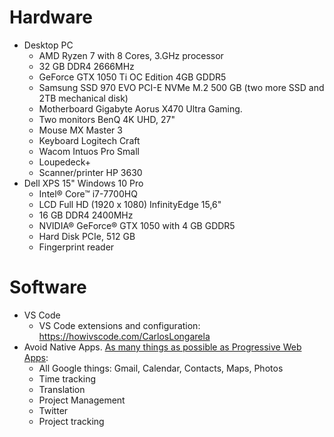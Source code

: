 # Hardware

- Desktop PC
  - AMD Ryzen 7 with 8 Cores, 3.GHz processor
  - 32 GB DDR4 2666MHz
  - GeForce GTX 1050 Ti OC Edition 4GB GDDR5
  - Samsung SSD 970 EVO PCI-E NVMe M.2 500 GB (two more SSD and 2TB mechanical disk)
  - Motherboard Gigabyte Aorus X470 Ultra Gaming.
  - Two monitors BenQ 4K UHD, 27"
  - Mouse MX Master 3
  - Keyboard Logitech Craft
  - Wacom Intuos Pro Small
  - Loupedeck+
  - Scanner/printer HP 3630
- Dell XPS 15" Windows 10 Pro
  - Intel® Core™ i7-7700HQ
  - LCD Full HD (1920 x 1080) InfinityEdge 15,6"
  - 16 GB DDR4 2400MHz
  - NVIDIA® GeForce® GTX 1050 with 4 GB GDDR5
  - Hard Disk PCIe, 512 GB
  - Fingerprint reader

# Software

- VS Code
  - VS Code extensions and configuration: https://howivscode.com/CarlosLongarela
- Avoid Native Apps. [As many things as possible as Progressive Web Apps](https://twitter.com/karlhorky/status/1186619271008456705):
  - All Google things: Gmail, Calendar, Contacts, Maps, Photos
  - Time tracking
  - Translation
  - Project Management
  - Twitter
  - Project tracking
